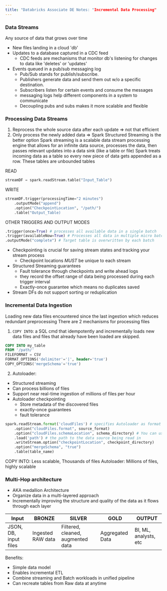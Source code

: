 ```yaml
---
title: "Databricks Associate DE Notes: "Incremental Data Processing"
---
```


### Data Streams
Any source of data that grows over time
- New files landing in a cloud 'db'
- Updates to a database captured in a CDC feed
	- CDC feeds are mechanisms that monitor db's listening for changes to data like 'deletes' or 'updates'
- Events queued in a pub/sub messaging log
	- Pub/Sub stands for publish/subscribe. 
	- Publishers generate data and send them out w/o a specific destination.
	- Subscribers listen for certain events and consume the messages
	- messaging logs help different components in a system to communicate
	- Decoupling pubs and subs makes it more scalable and flexible
   
### Processing Data Streams
1. Reprocess the whole source data after each update => not that efficient
2. Only process the newly added data => Spark Structured Streaming is the better option
Spark streaming is a scalable data stream processing engine that allows for an infinite data source, processes the data, then passes relevant updates into a data sink (like a table or file)
Spark treats incoming data as a table so every new piece of data gets appended as a row. These tables are unbounded tables

READ
```python
streamDF = spark.readStream.table("Input_Table")
```

WRITE
```python
streamDF.trigger(processingTime="2 minutes")
	.outputMode("append")
	.option("CheckpointLocation", "/path/")
	.table("Output_Table)
```

OTHER TRIGGERS AND OUTPUT MODES 
```Python
.trigger(once=True) # processes all available data in a single batch
.trigger(availableNow=True) # Processes all data in multiple micro batches
.outputMode("complete") # Target table is overwritten by each batch
```

- Checkpointing is crucial for saving stream states and tracking your stream process
	- Checkpoint locations *MUST* be unique to each stream
- Structured Streaming guarantees
	- Fault tolerance through checkpoints and write ahead logs
	- they record the offset range of data being processed during each trigger interval
	- Exactly-once guarantee which means no duplicates saved 
- Stream DFs do not support sorting or reduplication

### Incremental Data Ingestion
Loading new data files encountered since the last ingestion which reduces redundant preprocessing
There are 2 mechanisms for processing files
1. `COPY INTO`: a SQL cmd that idempotently and incrementally loads new data files and files that already have been loaded are skipped.

```SQL
COPY INTO my_table
FROM '/path/'
FILEFORMAT = CSV
FORMAT_OPTIONS('delimiter'='|', header='true')
COPY_OPTIONS('mergeSchema'='true')
```

2. Autoloader: 
- Structured streaming
- Can process billions of files
- Support near real-time ingestion of millions of files per hour
- Autoloader checkpointing
	- Store metadata of the discovered files
	- exactly-once guarantees
	- fault tolerance
 
```python
spark.readStream.format('cloudFiles') # specifies Autoloader as format
	.option("cloudFiles.format", source_format)
	.option("cloudFiles.schemaLocation", schema_directory) # You can use a stored schema to properly read in files
	.load('path') # the path to the data source being read in 
	.writeStream.option("checkpointLocation", checkpoint_directory)
	.option("mergeSchema", "true")
	.table(table_name)
```

COPY INTO: Less scalable, Thousands of files
Autoloader: Millions of files, highly scalable

### Multi-Hop architecture
- AKA medallion Architecture
- Organize data in a multi-layered approach
- Incrementally improving the structure and quality of the data as it flows through each layer


| Input                 | BRONZE            | SILVER                            | GOLD            | OUTPUT                |
| --------------------- | ----------------- | --------------------------------- | --------------- | --------------------- |
| JSON, DB, input files | Ingested RAW data | Filtered, cleaned, augmented data | Aggregated Data | BI, ML, analysts, etc |

Benefits:
- Simple data model
- Enables incremental ETL
- Combine streaming and Batch workloads in unified pipeline
- Can recreate tables from Raw data at anytime

